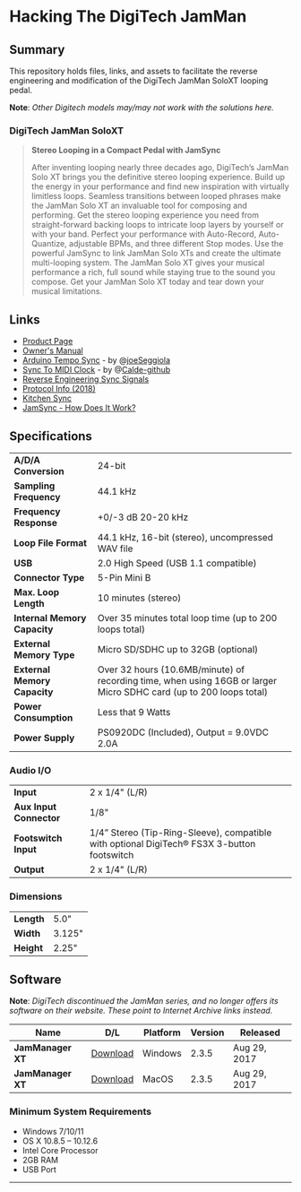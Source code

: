 # Hacking The DigiTech JamMan

## Summary

This repository holds files, links, and assets to facilitate the reverse engineering and modification of the DigiTech JamMan SoloXT looping pedal.

**Note**: *Other Digitech models may/may not work with the solutions here.*

### DigiTech JamMan SoloXT

> **Stereo Looping in a Compact Pedal with JamSync**
>
> After inventing looping nearly three decades ago, DigiTech’s JamMan Solo XT brings you the definitive stereo looping experience. Build up the energy in your performance and find new inspiration with virtually limitless loops. Seamless transitions between looped phrases make the JamMan Solo XT an invaluable tool for composing and performing. Get the stereo looping experience you need from straight-forward backing loops to intricate loop layers by yourself or with your band. Perfect your performance with Auto-Record, Auto-Quantize, adjustable BPMs, and three different Stop modes. Use the powerful JamSync to link JamMan Solo XTs and create the ultimate multi-looping system. The JamMan Solo XT gives your musical performance a rich, full sound while staying true to the sound you compose. Get your JamMan Solo XT today and tear down your musical limitations.

## Links

- [Product Page][1]
- [Owner's Manual][2]
- [Arduino Tempo Sync][3] - by @[joeSeggiola][3a]
- [Sync To MIDI Clock][4] - by @[Calde-github][4a]
- [Reverse Engineering Sync Signals][5]
- [Protocol Info (2018)][6]
- [Kitchen Sync][7]
- [JamSync - How Does It Work?][8]

## Specifications

|     |     |
| --- | --- |
| **A/D/A Conversion** | 24-bit |
| **Sampling Frequency** | 44.1 kHz |
| **Frequency Response** | +0/-3 dB 20-20 kHz |
| **Loop File Format** | 44.1 kHz, 16-bit (stereo), uncompressed WAV file |
| **USB** | 2.0 High Speed (USB 1.1 compatible) |
| **Connector Type** | 5-Pin Mini B |
| **Max. Loop Length** | 10 minutes (stereo) |
| **Internal Memory Capacity** | Over 35 minutes total loop time (up to 200 loops total) |
| **External Memory Type** | Micro SD/SDHC up to 32GB (optional) |
| **External Memory Capacity** | Over 32 hours (10.6MB/minute) of recording time, when using 16GB or larger Micro SDHC card (up to 200 loops total) |
| **Power Consumption** | Less that 9 Watts |
| **Power Supply** | PS0920DC (Included), Output = 9.0VDC 2.0A |

### Audio I/O

|     |     |
| --- | --- |
| **Input** | 2 x 1/4" (L/R) |
| **Aux Input Connector** | 1/8" |
| **Footswitch Input** | 1/4” Stereo (Tip-Ring-Sleeve), compatible with optional DigiTech® FS3X 3-button footswitch |
| **Output** | 2 x 1/4" (L/R) |

### Dimensions

|     |     |
| --- | --- |
| **Length** | 5.0" |
| **Width** | 3.125" |
| **Height** | 2.25" |

## Software

**Note**: *DigiTech discontinued the JamMan series, and no longer offers its software on their website. These point to Internet Archive links instead.*

| Name | D/L | Platform | Version | Released |
| --- | --- | --- | --- | --- |
| **JamManager XT** | [Download][win] | Windows | 2.3.5 | Aug 29, 2017 |
| **JamManager XT** | [Download][mac] | MacOS | 2.3.5 | Aug 29, 2017 |

### Minimum System Requirements

- Windows 7/10/11
- OS X 10.8.5 – 10.12.6
- Intel Core Processor
- 2GB RAM 
- USB Port

---
[1]: https://digitech.com/dp/jamman-solo-xt/
[2]: https://eadn-wc05-7545739.nxedge.io/wp-content/uploads/2022/09/DigiTech_JamMan_Solo_XT_Manual.pdf
[3]: https://github.com/joeSeggiola/jamman-arduino-sync
[3a]: https://github.com/joeSeggiola/jamman-arduino-sync
[4]: https://github.com/Calde-github/Looperino/tree/master
[4a]: https://github.com/Calde-github/Looperino
[5]: https://www.freestompboxes.org/viewtopic.php?f=1&t=26184
[6]: http://fuzzysynth.blogspot.com/2015/06/digitech-jam-man.html
[7]: http://fuzzysynth.blogspot.com/2015/07/kitchensync.html
[8]: https://www.freestompboxes.org/viewtopic.php?f=1&t=26184&p=251415&hilit=jamsync#p251415
[win]: https://web.archive.org/web/20230212041405/https://adn.harmanpro.com/softwares/wares/604_1504020489/JamManagerXTSetup_2.3.5.exe
[mac]: https://web.archive.org/web/20170908204550/http://digitech.com/en-US/softwares/jammanager-xt-v2-3-5-mac-os-x-52ee012f-eff3-4a4d-98d4-b507b58b6ee8
